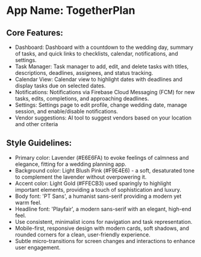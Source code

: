 # **App Name**: TogetherPlan

## Core Features:

- Dashboard: Dashboard with a countdown to the wedding day, summary of tasks, and quick links to checklists, calendar, notifications, and settings.
- Task Manager: Task manager to add, edit, and delete tasks with titles, descriptions, deadlines, assignees, and status tracking.
- Calendar View: Calendar view to highlight dates with deadlines and display tasks due on selected dates.
- Notifications: Notifications via Firebase Cloud Messaging (FCM) for new tasks, edits, completions, and approaching deadlines.
- Settings: Settings page to edit profile, change wedding date, manage session, and enable/disable notifications.
- Vendor suggestions: AI tool to suggest vendors based on your location and other criteria

## Style Guidelines:

- Primary color: Lavender (#E6E6FA) to evoke feelings of calmness and elegance, fitting for a wedding planning app.
- Background color: Light Blush Pink (#F9E4E6) - a soft, desaturated tone to complement the lavender without overpowering it.
- Accent color: Light Gold (#FFECB3) used sparingly to highlight important elements, providing a touch of sophistication and luxury.
- Body font: 'PT Sans', a humanist sans-serif providing a modern yet warm feel.
- Headline font: 'Playfair', a modern sans-serif with an elegant, high-end feel.
- Use consistent, minimalist icons for navigation and task representation.
- Mobile-first, responsive design with modern cards, soft shadows, and rounded corners for a clean, user-friendly experience.
- Subtle micro-transitions for screen changes and interactions to enhance user engagement.